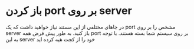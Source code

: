 # باز کردن port بر روی server

در جاهای مختلفی از این مستند نیاز خواهید داشت که یک port مشخص را بر روی server باز کنید. به طور پیش فرض همه port بر روی سیستم شما بسته هستند. با توجه به این server خود را از کجت هیه کرده اید
